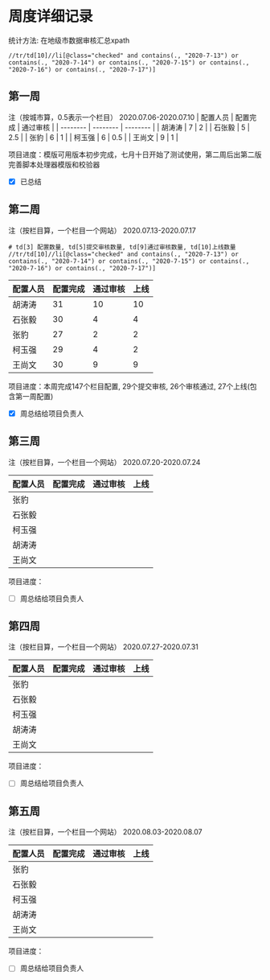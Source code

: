 # 周度详细记录

统计方法: 在地级市数据审核汇总xpath

```
//tr/td[10]//li[@class="checked" and contains(., "2020-7-13") or contains(., "2020-7-14") or contains(., "2020-7-15") or contains(., "2020-7-16") or contains(., "2020-7-17")]
```



##  第一周
注（按城市算，0.5表示一个栏目）
2020.07.06-2020.07.10
| 配置人员 | 配置完成 | 通过审核 |
| -------- | -------- | -------- |
| 胡涛涛   | 7        | 2        |
| 石张毅   | 5        | 2.5      |
| 张豹     | 6        | 1        |
| 柯玉强   | 6        | 0.5      |
| 王尚文   | 9        | 1        |

项目进度：模版可用版本初步完成，七月十日开始了测试使用，第二周后出第二版完善脚本处理器模版和校验器

-   [x] 已总结

## 第二周
注（按栏目算，一个栏目一个网站）
2020.07.13-2020.07.17

```
# td[3] 配置数量, td[5]提交审核数量, td[9]通过审核数量, td[10]上线数量
//tr/td[10]//li[@class="checked" and contains(., "2020-7-13") or contains(., "2020-7-14") or contains(., "2020-7-15") or contains(., "2020-7-16") or contains(., "2020-7-17")]

```



| 配置人员 | 配置完成 | 通过审核 | 上线 |
| -------- | -------- | -------- | ---- |
| 胡涛涛   | 31       | 10       | 10   |
| 石张毅   | 30       | 4        | 4    |
| 张豹     | 27       | 2        | 2    |
| 柯玉强   | 29       | 4        | 2    |
| 王尚文   | 30       | 9        | 9    |
项目进度：本周完成147个栏目配置, 29个提交审核, 26个审核通过, 27个上线(包含第一周配置)
-   [x] 周总结给项目负责人

## 第三周
注（按栏目算，一个栏目一个网站）
2020.07.20-2020.07.24

| 配置人员 | 配置完成 | 通过审核 | 上线 |
| -------- | -------- | -------- | ---- |
| 张豹     |          |          |      |
| 石张毅   |          |          |      |
| 柯玉强   |          |          |      |
| 胡涛涛   |          |          |      |
| 王尚文   |          |          |      |
项目进度：
-   [ ] 周总结给项目负责人

## 第四周

注（按栏目算，一个栏目一个网站）
2020.07.27-2020.07.31

| 配置人员 | 配置完成 | 通过审核 | 上线 |
| -------- | -------- | -------- | ---- |
| 张豹     |          |          |      |
| 石张毅   |          |          |      |
| 柯玉强   |          |          |      |
| 胡涛涛   |          |          |      |
| 王尚文   |          |          |      |

项目进度：

-   [ ] 周总结给项目负责人

## 第五周

注（按栏目算，一个栏目一个网站）
2020.08.03-2020.08.07

| 配置人员 | 配置完成 | 通过审核 | 上线 |
| -------- | -------- | -------- | ---- |
| 张豹     |          |          |      |
| 石张毅   |          |          |      |
| 柯玉强   |          |          |      |
| 胡涛涛   |          |          |      |
| 王尚文   |          |          |      |

项目进度：

-   [ ] 周总结给项目负责人


